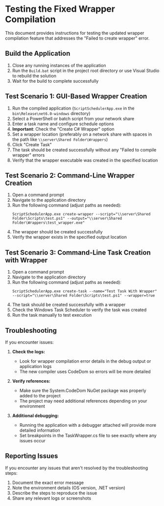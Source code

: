# Testing the Fixed Wrapper Compilation

This document provides instructions for testing the updated wrapper compilation feature that addresses the "Failed to create wrapper" error.

## Build the Application

1. Close any running instances of the application
2. Run the `Build.bat` script in the project root directory or use Visual Studio to rebuild the solution
3. Wait for the build to complete successfully

## Test Scenario 1: GUI-Based Wrapper Creation

1. Run the compiled application (`ScriptSchedulerApp.exe` in the `bin\Release\net6.0-windows` directory)
2. Select a PowerShell or batch script from your network share
3. Enter a task name and configure schedule options
4. **Important**: Check the "Create C# Wrapper" option
5. Set a wrapper location (preferably on a network share with spaces in the path like `\\server\Shared Folder\Wrappers`)
6. Click "Create Task"
7. The task should be created successfully without any "Failed to compile wrapper" errors
8. Verify that the wrapper executable was created in the specified location

## Test Scenario 2: Command-Line Wrapper Creation

1. Open a command prompt
2. Navigate to the application directory
3. Run the following command (adjust paths as needed):
   ```
   ScriptSchedulerApp.exe create-wrapper --script="\\server\Shared Folder\Scripts\test.ps1" --output="\\server\Shared Folder\Wrappers\test_wrapper.exe"
   ```
4. The wrapper should be created successfully
5. Verify the wrapper exists in the specified output location

## Test Scenario 3: Command-Line Task Creation with Wrapper

1. Open a command prompt
2. Navigate to the application directory
3. Run the following command (adjust paths as needed):
   ```
   ScriptSchedulerApp.exe create-task --name="Test Task With Wrapper" --script="\\server\Shared Folder\Scripts\test.ps1" --wrapper=true
   ```
4. The task should be created successfully with a wrapper
5. Check the Windows Task Scheduler to verify the task was created
6. Run the task manually to test execution

## Troubleshooting

If you encounter issues:

1. **Check the logs:**
   - Look for wrapper compilation error details in the debug output or application logs
   - The new compiler uses CodeDom so errors will be more detailed

2. **Verify references:**
   - Make sure the System.CodeDom NuGet package was properly added to the project
   - The project may need additional references depending on your environment

3. **Additional debugging:**
   - Running the application with a debugger attached will provide more detailed information
   - Set breakpoints in the TaskWrapper.cs file to see exactly where any issues occur

## Reporting Issues

If you encounter any issues that aren't resolved by the troubleshooting steps:

1. Document the exact error message
2. Note the environment details (OS version, .NET version)
3. Describe the steps to reproduce the issue
4. Share any relevant logs or screenshots
